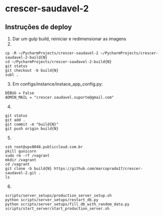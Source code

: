 # crescer-saudavel-2

## Instruções de deploy

1. Dar um gulp build, reiniciar e redimensionar as imagens
2. 
```
cp -R ~/PycharmProjects/crescer-saudavel-2 ~/PycharmProjects/crescer-saudavel-2-build{N}
cd ~/PycharmProjects/crescer-saudavel-2-build{N}
git status
git checkout -b build{N}
subl .
```

3. Em configs/instance/instace_app_config.py:
```
DEBUG = False
ADMIN_MAIL = "crescer.saudavel.suporte@gmail.com"
```

4. 

```
git status
git add .
git commit -m "build{N}"
git push origin build{N}
```
5. 

```
ssh root@vps0048.publiccloud.com.br
pkill gunicorn
sudo rm -rf /vagrant
mkdir /vagrant
cd /vagrant
git clone -b build{N} https://github.com/marcoprado17/crescer-saudavel-2.git .
ls
```
6. 

```
scripts/server_setups/production_server_setup.sh
python scripts/server_setups/restart_db.py
python scripts/server_setups/fill_db_with_random_data.py
scripts/start_server/start_production_server.sh
```